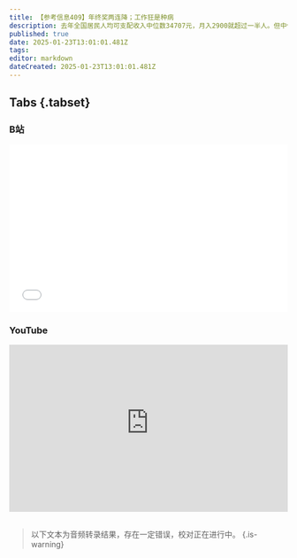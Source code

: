 ```yaml
---
title: 【参考信息409】年终奖两连降；工作狂是种病
description: 去年全国居民人均可支配收入中位数34707元，月入2900就超过一半人。但中位数与平均数比值从2013年的90%左右下滑到84%。智联招聘报告显示去年37.8%的职场人预计有年终奖，金额连续两年下降，但降幅有所收窄，互联网行业年终奖均值跌出行业前五。“工作脑”“卷王”可能是种病，叫工作狂，目前无药可治。假装上班公司来了，是门好生意吗？有劳动仲裁经历的打工人，新工作不好找了。谈谈欧盟禁止强迫劳动条例。
published: true
date: 2025-01-23T13:01:01.481Z
tags: 
editor: markdown
dateCreated: 2025-01-23T13:01:01.481Z
---
```


## Tabs {.tabset}
### B站
<div style="position: relative; padding: 30% 45%;">
<iframe style="position: absolute; width: 100%; height: 100%; left: 0; top: 0;" src="//player.bilibili.com/player.html?&bvid=BV1MCfGYuEtf&page=1&as_wide=1&high_quality=1&danmaku=1&autoplay=0" scrolling="no" border="0" frameborder="no" framespacing="0" allowfullscreen="true"></iframe>
</div>

### YouTube
<div style="position: relative; padding: 30% 45%;">
<iframe style="position: absolute; top: 0; left: 0; width: 100%; height: 100%;" src="https://www.youtube-nocookie.com/embed/YouTubeVID" title="YouTube video player" frameborder="0" allow="accelerometer; autoplay; clipboard-write; encrypted-media; gyroscope; picture-in-picture" allowfullscreen></iframe>
</div>

## 

> 以下文本为音频转录结果，存在一定错误，校对正在进行中。
{.is-warning}
